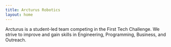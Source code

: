 ```yaml
---
title: Arcturus Robotics
layout: home
---
```


Arcturus is a student-led team competing in the First Tech Challenge.
We strive to improve and gain skills in Engineering, Programming, Business, and Outreach.
